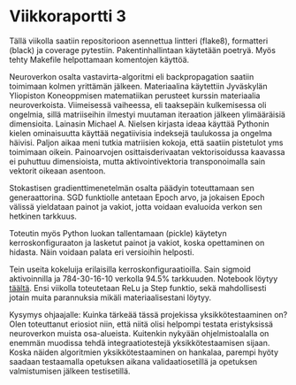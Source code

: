 # Viikkoraportti 3

Tällä viikolla saatiin repositorioon asennettua lintteri (flake8), formatteri (black) ja coverage pytestiin. Pakentinhallintaan käytetään poetryä. Myös tehty Makefile helpottamaan komentojen käyttöä.

Neuroverkon osalta vastavirta-algoritmi eli backpropagation saatiin toimimaan kolmen yrittämän jälkeen. Materiaalina käytettiin Jyväskylän Yliopiston Koneoppmisen matematiikan perusteet kurssin materiaalia neuroverkoista. Viimeisessä vaiheessa, eli taaksepäin kulkemisessa oli ongelmia, sillä matriiseihin ilmestyi muutaman iteraation jälkeen ylimääräisiä dimensioita. Lainasin Michael A. Nielsen kirjasta ideaa käyttää Pythonin kielen ominaisuutta käyttää negatiivisia indeksejä taulukossa ja ongelma häivisi. Paljon aikaa meni tutkia matriisien kokoja, että saatiin pistetulot yms toimimaan oikein. Painoarvojen osittaisderivaatan vektorisoidussa kaavassa ei puhuttuu dimensioista, mutta aktivointivektoria transponoimalla sain vektorit oikeaan asentoon.

Stokastisen gradienttimenetelmän osalta päädyin toteuttamaan sen generaattorina. SGD funktiolle antetaan Epoch arvo, ja jokaisen Epoch välissä yieldataan painot ja vakiot, jotta voidaan evaluoida verkon sen hetkinen tarkkuus.

Toteutin myös Python luokan tallentamaan (pickle) käytetyn kerroskonfiguraaton ja lasketut painot ja vakiot, koska opettaminen on hidasta. Näin voidaan palata eri versioihin helposti.

Tein useita kokeluija erilaisilla kerroskonfiguraatioilla. Sain sigmoid aktivoinnilla ja 784-30-16-10 verkolla 94.5% tarkkuuden. Notebook löytyy [täältä](src/neural_network.ipynb). Ensi viikolla toteutetaan ReLu ja Step funktio, sekä mahdollisesti jotain muita parannuksia mikäli materiaalisestani löytyy. 

Kysymys ohjaajalle: Kuinka tärkeää tässä projekissa yksikkötestaaminen on? Olen toteuttanut eriosiot niin, että niitä olisi helpompi testata eristyksissä neuroverkon muista osa-alueista. Kuitenkin nykyään ohjelmistoalalla on enemmän muodissa tehdä integraatiotestejä yksikkötestaamisen sijaan. Koska näiden algoritmien yksikkötestaaminen on hankalaa, parempi hyöty saadaan testaamalla opetuksen aikana validaatiosetillä ja opetuksen valmistumisen jälkeen testisetillä.
